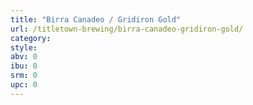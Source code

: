 ```yaml
---
title: "Birra Canadeo / Gridiron Gold"
url: /titletown-brewing/birra-canadeo-gridiron-gold/
category: 
style: 
abv: 0
ibu: 0
srm: 0
upc: 0
---
```


